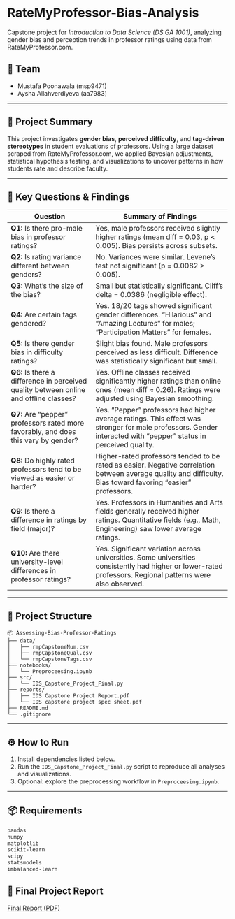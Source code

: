 # RateMyProfessor-Bias-Analysis

Capstone project for *Introduction to Data Science (DS GA 1001)*, analyzing gender bias and perception trends in professor ratings using data from RateMyProfessor.com.

## 👥 Team
- Mustafa Poonawala (msp9471)
- Aysha Allahverdiyeva (aa7983)

---

## 🧠 Project Summary

This project investigates **gender bias**, **perceived difficulty**, and **tag-driven stereotypes** in student evaluations of professors. Using a large dataset scraped from RateMyProfessor.com, we applied Bayesian adjustments, statistical hypothesis testing, and visualizations to uncover patterns in how students rate and describe faculty.

---

## 📌 Key Questions & Findings

| **Question** | **Summary of Findings** |
|-------------|--------------------------|
| **Q1:** Is there pro-male bias in professor ratings? | Yes, male professors received slightly higher ratings (mean diff = 0.03, p < 0.005). Bias persists across subsets. |
| **Q2:** Is rating variance different between genders? | No. Variances were similar. Levene’s test not significant (p = 0.0082 > 0.005). |
| **Q3:** What’s the size of the bias? | Small but statistically significant. Cliff’s delta = 0.0386 (negligible effect). |
| **Q4:** Are certain tags gendered? | Yes. 18/20 tags showed significant gender differences. “Hilarious” and “Amazing Lectures” for males; “Participation Matters” for females. |
| **Q5:** Is there gender bias in difficulty ratings? | Slight bias found. Male professors perceived as less difficult. Difference was statistically significant but small. |
| **Q6:** Is there a difference in perceived quality between online and offline classes? | Yes. Offline classes received significantly higher ratings than online ones (mean diff ≈ 0.26). Ratings were adjusted using Bayesian smoothing. |
| **Q7:** Are “pepper” professors rated more favorably, and does this vary by gender? | Yes. “Pepper” professors had higher average ratings. This effect was stronger for male professors. Gender interacted with “pepper” status in perceived quality. |
| **Q8:** Do highly rated professors tend to be viewed as easier or harder? | Higher-rated professors tended to be rated as easier. Negative correlation between average quality and difficulty. Bias toward favoring “easier” professors. |
| **Q9:** Is there a difference in ratings by field (major)? | Yes. Professors in Humanities and Arts fields generally received higher ratings. Quantitative fields (e.g., Math, Engineering) saw lower average ratings. |
| **Q10:** Are there university-level differences in professor ratings? | Yes. Significant variation across universities. Some universities consistently had higher or lower-rated professors. Regional patterns were also observed. |

---

## 📁 Project Structure
```
📦 Assessing-Bias-Professor-Ratings
├── data/
│   ├── rmpCapstoneNum.csv
│   ├── rmpCapstoneQual.csv
│   └── rmpCapstoneTags.csv
├── notebooks/
│   └── Preproceesing.ipynb
├── src/
│   └── IDS_Capstone_Project_Final.py
├── reports/
│   ├── IDS Capstone Project Report.pdf
│   └── IDS capstone project spec sheet.pdf
├── README.md
└── .gitignore
```


---

## ⚙️ How to Run

1. Install dependencies listed below.
2. Run the `IDS_Capstone_Project_Final.py` script to reproduce all analyses and visualizations.
3. Optional: explore the preprocessing workflow in `Preproceesing.ipynb`.

---

## 📦 Requirements

```bash
pandas
numpy
matplotlib
scikit-learn
scipy
statsmodels
imbalanced-learn
```
## 📄 Final Project Report
[Final Report (PDF)](./reports/IDS%20Capstone%20Project%20Report.pdf)

